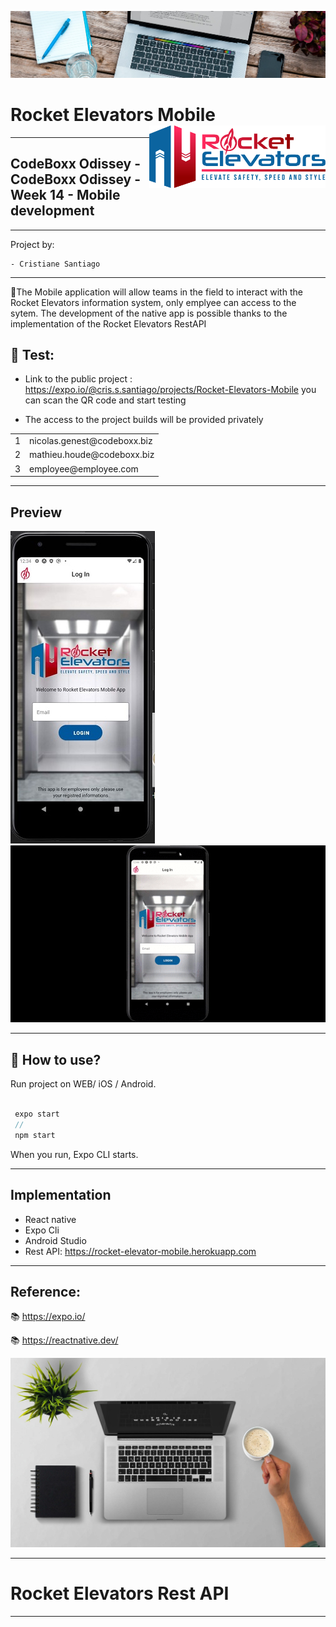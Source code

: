 ![](images/week11photo01.jpg)

# Rocket Elevators Mobile <img src="images/R2.png" align="right" alt="Rocket Elevators logo" width="" height="100">

---

## CodeBoxx Odissey - CodeBoxx Odissey - Week 14 - Mobile development

---

Project by:

```ssh
- Cristiane Santiago
```

---

🚀The Mobile application will allow teams in the field to interact with the Rocket Elevators information system, only emplyee can access to the sytem.
The development of the native app is possible thanks to the implementation of the Rocket Elevators RestAPI

## 📌 Test:

- Link to the public project : https://expo.io/@cris.s.santiago/projects/Rocket-Elevators-Mobile you can scan the QR code and start testing

- The access to the project builds will be provided privately

<table><tbody>
    <tr>
    <td>1</td>
    <td>nicolas.genest@codeboxx.biz</td>
</tr>
<tr>
    <td>2</td>
    <td>mathieu.houde@codeboxx.biz</td>
</tr>
<tr>
    <td>3</td>
    <td>employee@employee.com</td>
</tr>
</tbody>
</table>

---

## Preview

![](images/login.JPG)
![](images/mobile.gif)

---

## 📌 How to use?

Run project on WEB/ iOS / Android.

```js

 expo start
 //
 npm start

```

When you run, Expo CLI starts.

---

## Implementation

- React native
- Expo Cli
- Android Studio
- Rest API: https://rocket-elevator-mobile.herokuapp.com

---

## Reference:

📚 https://expo.io/

📚 https://reactnative.dev/

![](images/week11photo10.jpg)

---

# Rocket Elevators Rest API

---
